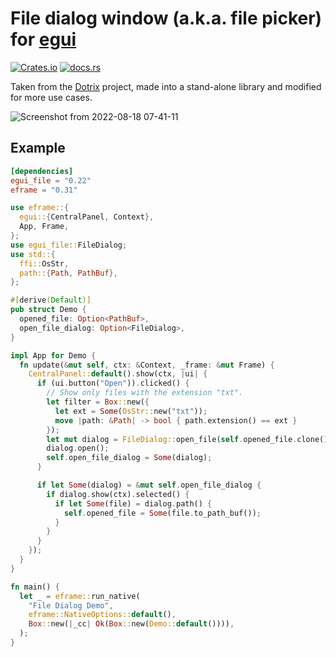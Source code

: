 # File dialog window (a.k.a. file picker) for [egui](https://github.com/emilk/egui)

[![Crates.io](https://img.shields.io/crates/v/egui_file)](https://crates.io/crates/egui_file)
[![docs.rs](https://img.shields.io/badge/docs-website-blue)](https://docs.rs/egui_file)

Taken from the [Dotrix](https://github.com/lowenware/dotrix) project, made into a stand-alone library and modified for more use cases.

![Screenshot from 2022-08-18 07-41-11](https://user-images.githubusercontent.com/16503728/185423412-32cd1b6d-0c2e-48e9-bc08-77c7278d2f1e.png)

## Example

````toml
[dependencies]
egui_file = "0.22"
eframe = "0.31"
````

````rust
use eframe::{
  egui::{CentralPanel, Context},
  App, Frame,
};
use egui_file::FileDialog;
use std::{
  ffi::OsStr,
  path::{Path, PathBuf},
};

#[derive(Default)]
pub struct Demo {
  opened_file: Option<PathBuf>,
  open_file_dialog: Option<FileDialog>,
}

impl App for Demo {
  fn update(&mut self, ctx: &Context, _frame: &mut Frame) {
    CentralPanel::default().show(ctx, |ui| {
      if (ui.button("Open")).clicked() {
        // Show only files with the extension "txt".
        let filter = Box::new({
          let ext = Some(OsStr::new("txt"));
          move |path: &Path| -> bool { path.extension() == ext }
        });
        let mut dialog = FileDialog::open_file(self.opened_file.clone()).show_files_filter(filter);
        dialog.open();
        self.open_file_dialog = Some(dialog);
      }

      if let Some(dialog) = &mut self.open_file_dialog {
        if dialog.show(ctx).selected() {
          if let Some(file) = dialog.path() {
            self.opened_file = Some(file.to_path_buf());
          }
        }
      }
    });
  }
}

fn main() {
  let _ = eframe::run_native(
    "File Dialog Demo",
    eframe::NativeOptions::default(),
    Box::new(|_cc| Ok(Box::new(Demo::default()))),
  );
}
````
